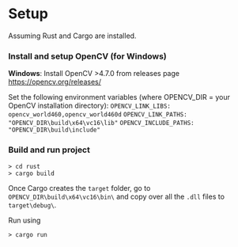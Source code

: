 # Setup

Assuming Rust and Cargo are installed. 

### Install and setup OpenCV (for Windows)
**Windows**: Install OpenCV >4.7.0 from releases page https://opencv.org/releases/

Set the following environment variables (where OPENCV_DIR = your OpenCV installation directory):
`OPENCV_LINK_LIBS: opencv_world460,opencv_world460d`
`OPENCV_LINK_PATHS: "OPENCV_DIR\build\x64\vc16\lib"`
`OPENCV_INCLUDE_PATHS: "OPENCV_DIR\build\include"`

### Build and run project 
```
> cd rust
> cargo build
```

Once Cargo creates the `target` folder, go to `OPENCV_DIR\build\x64\vc16\bin\` and copy over all the `.dll` files to `target\debug\`. 

Run using 
```
> cargo run
```